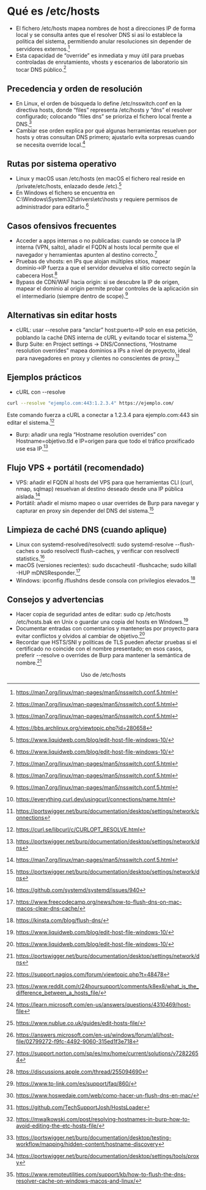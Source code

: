 # Qué es /etc/hosts

- El fichero /etc/hosts mapea nombres de host a direcciones IP de forma local y se consulta antes que el resolver DNS si así lo establece la política del sistema, permitiendo anular resoluciones sin depender de servidores externos.[^1]
- Esta capacidad de “override” es inmediata y muy útil para pruebas controladas de enrutamiento, vhosts y escenarios de laboratorio sin tocar DNS público.[^1]

## Precedencia y orden de resolución

- En Linux, el orden de búsqueda lo define /etc/nsswitch.conf en la directiva hosts, donde “files” representa /etc/hosts y “dns” el resolver configurado; colocando “files dns” se prioriza el fichero local frente a DNS.[^1]
- Cambiar ese orden explica por qué algunas herramientas resuelven por hosts y otras consultan DNS primero; ajustarlo evita sorpresas cuando se necesita override local.[^5]

## Rutas por sistema operativo

- Linux y macOS usan /etc/hosts (en macOS el fichero real reside en /private/etc/hosts, enlazado desde /etc).[^6]
- En Windows el fichero se encuentra en C:\Windows\System32\drivers\etc\hosts y requiere permisos de administrador para editarlo.[^6]

## Casos ofensivos frecuentes

- Acceder a apps internas o no publicadas: cuando se conoce la IP interna (VPN, salto), añadir el FQDN al hosts local permite que el navegador y herramientas apunten al destino correcto.[^1]
- Pruebas de vhosts: en IPs que alojan múltiples sitios, mapear dominio→IP fuerza a que el servidor devuelva el sitio correcto según la cabecera Host.[^1]
- Bypass de CDN/WAF hacia origin: si se descubre la IP de origen, mapear el dominio al origin permite probar controles de la aplicación sin el intermediario (siempre dentro de scope).[^1]

## Alternativas sin editar hosts

- cURL: usar --resolve para “anclar” host:puerto→IP solo en esa petición, poblando la caché DNS interna de cURL y evitando tocar el sistema.[^8]
- Burp Suite: en Project settings → DNS/Connections, “Hostname resolution overrides” mapea dominios a IPs a nivel de proyecto, ideal para navegadores en proxy y clientes no conscientes de proxy.[^10]

## Ejemplos prácticos

- cURL con --resolve

```bash
curl --resolve "ejemplo.com:443:1.2.3.4" https://ejemplo.com/
```

Este comando fuerza a cURL a conectar a 1.2.3.4 para ejemplo.com:443 sin editar el sistema.[^2]

- Burp: añadir una regla “Hostname resolution overrides” con Hostname=objetivo.tld e IP=origen para que todo el tráfico proxificado use esa IP.[^9]

## Flujo VPS + portátil (recomendado)

- VPS: añadir el FQDN al hosts del VPS para que herramientas CLI (curl, nmap, sqlmap) resuelvan al destino deseado desde una IP pública aislada.[^1]
- Portátil: añadir el mismo mapeo o usar overrides de Burp para navegar y capturar en proxy sin depender del DNS del sistema.[^9]

## Limpieza de caché DNS (cuando aplique)

- Linux con systemd-resolved/resolvectl: sudo systemd-resolve --flush-caches o sudo resolvectl flush-caches, y verificar con resolvectl statistics.[^12]
- macOS (versiones recientes): sudo dscacheutil -flushcache; sudo killall -HUP mDNSResponder.[^14]
- Windows: ipconfig /flushdns desde consola con privilegios elevados.[^13]

## Consejos y advertencias

- Hacer copia de seguridad antes de editar: sudo cp /etc/hosts /etc/hosts.bak en Unix o guardar una copia del hosts en Windows.[^6]
- Documentar entradas con comentarios y mantenerlas por proyecto para evitar conflictos y olvidos al cambiar de objetivo.[^6]
- Recordar que HSTS/SNI y políticas de TLS pueden afectar pruebas si el certificado no coincide con el nombre presentado; en esos casos, preferir --resolve o overrides de Burp para mantener la semántica de nombre.[^9]
  <span style="display:none">[^16][^18][^20][^22][^24][^26][^28][^30][^32][^34][^36][^38][^40][^41]</span>

<div style="text-align: center">Uso de /etc/hosts</div>

[^1]: https://man7.org/linux/man-pages/man5/nsswitch.conf.5.html
    
[^2]: https://curl.se/libcurl/c/CURLOPT_RESOLVE.html
    
[^3]: https://www.computernetworkingnotes.com/linux-tutorials/the-etc-hosts-etc-resolv-conf-and-etc-nsswitch-conf-files.html
    
[^4]: https://forums.opensuse.org/t/precedence-of-etc-hosts-file/20360
    
[^5]: https://bbs.archlinux.org/viewtopic.php?id=280658
    
[^6]: https://www.liquidweb.com/blog/edit-host-file-windows-10/
    
[^7]: https://www.knownhost.com/blog/how-to-view-a-hosts-file-location-edit/
    
[^8]: https://everything.curl.dev/usingcurl/connections/name.html
    
[^9]: https://portswigger.net/burp/documentation/desktop/settings/network/dns
    
[^10]: https://portswigger.net/burp/documentation/desktop/settings/network/connections
    
[^11]: https://www.baeldung.com/linux/dns-cache-local-flushing
    
[^12]: https://github.com/systemd/systemd/issues/940
    
[^13]: https://kinsta.com/blog/flush-dns/
    
[^14]: https://www.freecodecamp.org/news/how-to-flush-dns-on-mac-macos-clear-dns-cache/
    
[^15]: 01g-uso-de-etc-hosts.md
    
[^16]: https://support.nagios.com/forum/viewtopic.php?t=48478
    
[^17]: https://www.linkedin.com/pulse/quick-guide-windows-host-file-location-access-1bytecom-halec
    
[^18]: https://www.reddit.com/r/24hoursupport/comments/k8ex8/what_is_the_difference_between_a_hosts_file/
    
[^19]: https://stackoverflow.com/questions/38086045/use-curl-resolve-with-http-proxy
    
[^20]: https://learn.microsoft.com/en-us/answers/questions/4310469/host-file
    
[^21]: https://acquia.my.site.com/s/article/360005257154-Use-cURL-s-resolve-option-to-pin-a-request-to-an-IP-address
    
[^22]: https://www.nublue.co.uk/guides/edit-hosts-file/
    
[^23]: https://curl.se/docs/manpage.html
    
[^24]: https://answers.microsoft.com/en-us/windows/forum/all/host-file/02799272-f9fc-4492-9060-315ed1f3e718
    
[^25]: https://man.archlinux.org/man/CURLOPT_RESOLVE.3.en
    
[^26]: https://support.norton.com/sp/es/mx/home/current/solutions/v72822654
    
[^27]: https://docs.pantheon.io/guides/launch/advanced-curls/
    
[^28]: https://discussions.apple.com/thread/255094690
    
[^29]: https://macpaw.com/how-to/clear-dns-cache-on-mac
    
[^30]: https://www.tp-link.com/es/support/faq/860/
    
[^31]: https://help.dreamhost.com/hc/en-us/articles/214981288-Flushing-your-DNS-cache-in-Mac-OS-X-and-Linux
    
[^32]: https://www.hoswedaje.com/web/como-hacer-un-flush-dns-en-mac/
    
[^33]: https://serveravatar.com/flush-dns-cache-on-any-system/
    
[^34]: https://github.com/TechSupportJosh/HostsLoader
    
[^35]: https://manage.accuwebhosting.com/knowledgebase/3672/How-to-Flush-DNS-Cache-on-Linux.html
    
[^36]: https://mwalkowski.com/post/resolving-hostnames-in-burp-how-to-avoid-editing-the-etc-hosts-file/
    
[^37]: https://www.siteground.es/kb/limpiar-cache-local-dns-linux/
    
[^38]: https://portswigger.net/burp/documentation/desktop/testing-workflow/mapping/hidden-content/hostname-discovery
    
[^39]: https://www.reddit.com/r/kde/comments/106ycil/how_to_i_flush_dns_in_plasma/
    
[^40]: https://portswigger.net/burp/documentation/desktop/settings/tools/proxy
    
[^41]: https://www.remoteutilities.com/support/kb/how-to-flush-the-dns-resolver-cache-on-windows-macos-and-linux/
